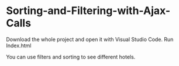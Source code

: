 # Sorting-and-Filtering-with-Ajax-Calls

Download the whole project and open it with Visual Studio Code.
Run Index.html


You can use filters and sorting to see different hotels.
